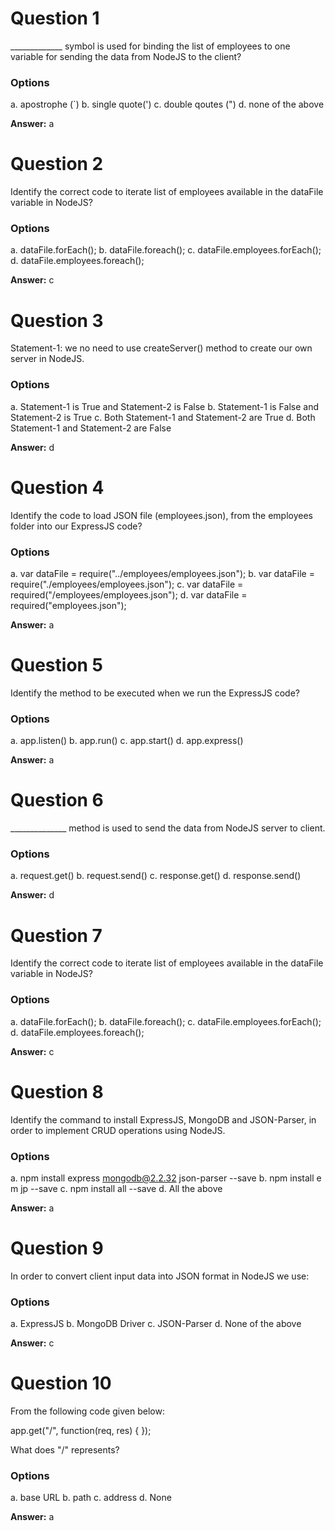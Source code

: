 # Question 1

_____________ symbol is used for binding the list of employees to one variable for sending the data from NodeJS to the client?

### Options

a. apostrophe (`)
b. single quote(')
c. double qoutes (")
d. none of the above

**Answer:** a


# Question 2

Identify the correct code to iterate list of employees available in the dataFile variable in NodeJS?

### Options

a. dataFile.forEach();
b. dataFile.foreach();
c. dataFile.employees.forEach();
d. dataFile.employees.foreach();

**Answer:** c


# Question 3

Statement-1: we no need to use createServer() method to create our own server in NodeJS.

### Options

a. Statement-1 is True and Statement-2 is False
b. Statement-1 is False and Statement-2 is True
c. Both Statement-1 and Statement-2 are True
d. Both Statement-1 and Statement-2 are False

**Answer:** d


# Question 4

Identify the code to load JSON file (employees.json), from the employees folder into our ExpressJS code?

### Options

a. var dataFile = require("../employees/employees.json");
b. var dataFile = require("./employees/employees.json");
c. var dataFile = required("/employees/employees.json");
d. var dataFile = required("employees.json");

**Answer:** a


# Question 5

Identify the method to be executed when we run the ExpressJS code?

### Options

a. app.listen()
b. app.run()
c. app.start()
d. app.express()

**Answer:** a


# Question 6

______________ method is used to send the data from NodeJS server to client.

### Options

a. request.get()
b. request.send()
c. response.get()
d. response.send()

**Answer:** d


# Question 7

Identify the correct code to iterate list of employees available in the dataFile variable in NodeJS?

### Options

a. dataFile.forEach();
b. dataFile.foreach();
c. dataFile.employees.forEach();
d. dataFile.employees.foreach();

**Answer:** c


# Question 8

Identify the command to install ExpressJS, MongoDB and JSON-Parser, in order to implement CRUD operations using NodeJS.

### Options

a. npm install express mongodb@2.2.32 json-parser --save
b. npm install e m jp --save
c. npm install all --save
d. All the above

**Answer:** a


# Question 9

In order to convert client input data into JSON format in NodeJS we use:

### Options

a. ExpressJS
b. MongoDB Driver
c. JSON-Parser
d. None of the above

**Answer:** c


# Question 10

From the following code given below:

app.get("/", function(req, res) {
});

What does "/" represents?

### Options

a. base URL
b. path
c. address
d. None

**Answer:** a